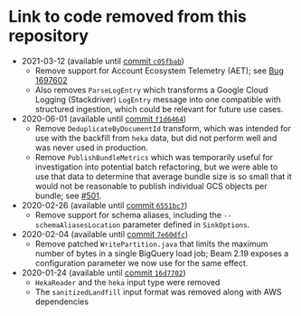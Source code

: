 # Link to code removed from this repository

- 2021-03-12 (available until [commit `c05fbab`](https://github.com/mozilla/gcp-ingestion/commit/c05fbabcb44c5a8a290be311a87951728cf587b6))
  - Remove support for Account Ecosystem Telemetry (AET);
    see [Bug 1697602](https://bugzilla.mozilla.org/show_bug.cgi?id=1697602)
  - Also removes `ParseLogEntry` which transforms a Google Cloud Logging
    (Stackdriver) `LogEntry` message into one compatible with structured
    ingestion, which could be relevant for future use cases.
- 2020-06-01 (available until [commit `f1d6464`](https://github.com/mozilla/gcp-ingestion/commit/f1d646442b8c1fcd63202ebca91363979b5b2ae2))
  - Remove `DeduplicateByDocumentId` transform, which was intended for use with
    the backfill from `heka` data, but did not perform well and was never used
    in production.
  - Remove `PublishBundleMetrics` which was temporarily useful for investigation
    into potential batch refactoring, but we were able to use that data to determine
    that average bundle size is so small that it would not be reasonable to publish
    individual GCS objects per bundle; see [#501](https://github.com/mozilla/gcp-ingestion/issues/501).
- 2020-02-26 (available until [commit `6551bc7`](https://github.com/mozilla/gcp-ingestion/tree/6551bc737b2b3c9a3d49c6442d8a8bea2e62ef17))
  - Remove support for schema aliases, including the `--schemaAliasesLocation`
    parameter defined in `SinkOptions`.
- 2020-02-04 (available until [commit `7e60dfc`](https://github.com/mozilla/gcp-ingestion/tree/7e60dfcd2dd8f67ca97e44b42468d8550960906f))
  - Remove patched `WritePartition.java` that limits the maximum number of bytes
    in a single BigQuery load job; Beam 2.19 exposes a configuration parameter
    we now use for the same effect.
- 2020-01-24 (available until [commit `16d7702`](https://github.com/mozilla/gcp-ingestion/tree/16d770233c073af07c9b0f7ca6f9a1b4080d71d3))
  - `HekaReader` and the `heka` input type were removed
  - The `sanitizedLandfill` input format was removed along with AWS dependencies
